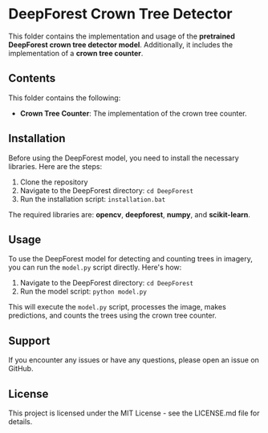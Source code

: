 # DeepForest Crown Tree Detector

This folder contains the implementation and usage of the **pretrained DeepForest crown tree detector model**. Additionally, it includes the implementation of a **crown tree counter**.

## Contents

This folder contains the following:

- **Crown Tree Counter**: The implementation of the crown tree counter.

## Installation

Before using the DeepForest model, you need to install the necessary libraries. Here are the steps:

1. Clone the repository
2. Navigate to the DeepForest directory: `cd DeepForest`
3. Run the installation script: `installation.bat`

The required libraries are: **opencv**, **deepforest**, **numpy**, and **scikit-learn**.

## Usage

To use the DeepForest model for detecting and counting trees in imagery, you can run the `model.py` script directly. Here's how:

1. Navigate to the DeepForest directory: `cd DeepForest`
2. Run the model script: `python model.py`

This will execute the `model.py` script, processes the image, makes predictions, and counts the trees using the crown tree counter.

## Support

If you encounter any issues or have any questions, please open an issue on GitHub.

## License

This project is licensed under the MIT License - see the LICENSE.md file for details.

